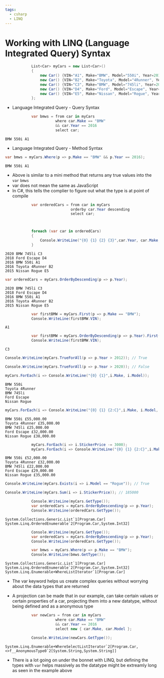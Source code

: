 ```yaml
---
tags:
  - csharp
  - LINQ
---
```

# Working with LINQ (Language Integrated Query) Syntax

```c#
            List<Car> myCars = new List<Car>()
            {
                new Car() {VIN="A1", Make="BMW", Model="550i", Year=2016, StickerPrice=55000.00 },
                new Car() {VIN="B2", Make="Toyota", Model="4Runner", Year=2016, StickerPrice=35000.00 },
                new Car() {VIN="C3", Make="BMW", Model="745li", Year=2020, StickerPrice=25000.00 },
                new Car() {VIN="D4", Make="Ford", Model="Escape", Year=2018, StickerPrice=32000.00 },
                new Car() {VIN="E5", Make="Nissan", Model="Rogue", Year=2015, StickerPrice=38000.00 }
            };
```




* Language Integrated Query - Query Syntax
```c#
            var bmws = from car in myCars
                       where car.Make == "BMW"
                       && car.Year == 2016
                       select car;
```
```console
BMW 550i A1
```

* Language Integrated Query - Method Syntax
```c#
var bmws = myCars.Where(p => p.Make == "BMW" && p.Year == 2016);
```
```console
BMW 550i A1
```
* Above is similar to a mini method that returns any true values into the `var` `bmws`
* var does not mean the same as JavaScript
* In C#, this tells the complier to figure out what the type is at point of compile

```c#
            var orderedCars = from car in myCars
                              orderby car.Year descending   
                              select car;



            foreach (var car in orderedCars)
            {
                Console.WriteLine("{0} {1} {2} {3}",car.Year, car.Make, car.Model, car.VIN);
            }   
```
```console
2020 BMW 745li C3
2018 Ford Escape D4
2016 BMW 550i A1
2016 Toyota 4Runner B2
2015 Nissan Rogue E5
```

```c#
var orderedCars = myCars.OrderByDescending(p => p.Year);
```
```console
2020 BMW 745li C3
2018 Ford Escape D4
2016 BMW 550i A1
2016 Toyota 4Runner B2
2015 Nissan Rogue E5
```

```c#
            var firstBMW = myCars.First(p => p.Make == "BMW");
            Console.WriteLine(firstBMW.VIN);
```
```console
A1
```

```c#
            var firstBMW = myCars.OrderByDescending(p => p.Year).First(p => p.Make == "BMW");
            Console.WriteLine(firstBMW.VIN);
```
```console
C3
```

```c#
Console.WriteLine(myCars.TrueForAll(p => p.Year > 2012)); // True
```
```c#
Console.WriteLine(myCars.TrueForAll(p => p.Year > 2020)); // False
```
```c#
myCars.ForEach(i => Console.WriteLine("{0} {1}",i.Make, i.Model));
```
```console
BMW 550i
Toyota 4Runner
BMW 745li
Ford Escape
Nissan Rogue
```


```c#
myCars.ForEach(i => Console.WriteLine("{0} {1} {2:C}",i.Make, i.Model, i.StickerPrice));
```
```console
BMW 550i £55,000.00
Toyota 4Runner £35,000.00
BMW 745li £25,000.00
Ford Escape £32,000.00
Nissan Rogue £38,000.00
```

```c#
            myCars.ForEach(i => i.StickerPrice -= 3000);
            myCars.ForEach(i => Console.WriteLine("{0} {1} {2:C}",i.Make, i.Model, i.StickerPrice));
```
```console
BMW 550i £52,000.00
Toyota 4Runner £32,000.00
BMW 745li £22,000.00
Ford Escape £29,000.00
Nissan Rogue £35,000.00
```

```c#
Console.WriteLine(myCars.Exists(i => i.Model == "Rogue")); // True
```
```c#
Console.WriteLine(myCars.Sum(i => i.StickerPrice)); // 185000
```

```c#
            Console.WriteLine(myCars.GetType());
            var orderedCars = myCars.OrderByDescending(p => p.Year);
            Console.WriteLine(orderedCars.GetType());
```
```console
System.Collections.Generic.List`1[Program.Car]
System.Linq.OrderedEnumerable`2[Program.Car,System.Int32]
```

```c#
            Console.WriteLine(myCars.GetType());
            var orderedCars = myCars.OrderByDescending(p => p.Year);
            Console.WriteLine(orderedCars.GetType());

            var bmws = myCars.Where(p => p.Make == "BMW");
            Console.WriteLine(bmws.GetType());
```
```console
System.Collections.Generic.List`1[Program.Car]
System.Linq.OrderedEnumerable`2[Program.Car,System.Int32]
System.Linq.Enumerable+WhereListIterator`1[Program.Car]
```

* The var keyword helps us create complex queries without worrying about the data types that are returned

* A projection can be made that in our example, can take certain values or certain properties of a car, projecting them into a new datatype, without being defined and as a anonymous type 


```c#
            var newCars = from car in myCars
                       where car.Make == "BMW"
                       && car.Year == 2016
                       select new { car.Make, car.Model };

            Console.WriteLine(newCars.GetType());
```
```console
System.Linq.Enumerable+WhereSelectListIterator`2[Program.Car,<>f__AnonymousType0`2[System.String,System.String]]
```

* There is a lot going on under the bonnet with LINQ, but defining the types with `var` helps massively as the datatype might be extreamly long as seen in the example above































































